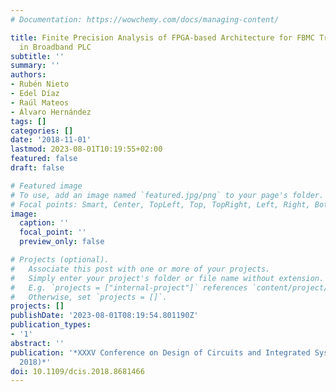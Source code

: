 ```yaml
---
# Documentation: https://wowchemy.com/docs/managing-content/

title: Finite Precision Analysis of FPGA-based Architecture for FBMC Transmultiplexers
  in Broadband PLC
subtitle: ''
summary: ''
authors:
- Rubén Nieto
- Edel Díaz
- Raúl Mateos
- Álvaro Hernández
tags: []
categories: []
date: '2018-11-01'
lastmod: 2023-08-01T10:19:55+02:00
featured: false
draft: false

# Featured image
# To use, add an image named `featured.jpg/png` to your page's folder.
# Focal points: Smart, Center, TopLeft, Top, TopRight, Left, Right, BottomLeft, Bottom, BottomRight.
image:
  caption: ''
  focal_point: ''
  preview_only: false

# Projects (optional).
#   Associate this post with one or more of your projects.
#   Simply enter your project's folder or file name without extension.
#   E.g. `projects = ["internal-project"]` references `content/project/deep-learning/index.md`.
#   Otherwise, set `projects = []`.
projects: []
publishDate: '2023-08-01T08:19:54.801190Z'
publication_types:
- '1'
abstract: ''
publication: '*XXXV Conference on Design of Circuits and Integrated Systems (DCIS
  2018)*'
doi: 10.1109/dcis.2018.8681466
---
```

